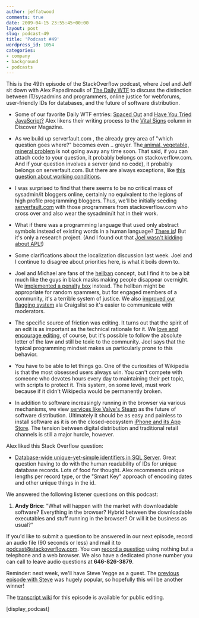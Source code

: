 ```yaml
---
author: jeffatwood
comments: true
date: 2009-04-15 23:55:45+00:00
layout: post
slug: podcast-49
title: 'Podcast #49'
wordpress_id: 1054
categories:
- company
- background
- podcasts
---
```



This is the 49th episode of the StackOverflow podcast, where Joel and Jeff sit down with Alex Papadimoulis of [The Daily WTF](http://thedailywtf.com/) to discuss the distinction between IT/sysadmins and programmers, online justice for webforums, user-friendly IDs for databases, and the future of software distribution.








  * Some of our favorite Daily WTF entries: [Spaced Out](http://thedailywtf.com/articles/spaced-out.aspx) and [Have You Tried JavaScript?](http://thedailywtf.com/Articles/Straight_Shooter_for_Upper_Management.aspx) Alex likens their writing process to the [Vital Signs](http://discovermagazine.com/2005/may/vital-signs) column in Discover Magazine.


  * As we build up serverfault.com , the already grey area of "which question goes where?" becomes even .. greyer. The[ animal, vegetable, mineral problem](http://www.codinghorror.com/blog/archives/000462.html) is not going away any time soon. That said, if you can attach code to your question, it probably belongs on stackoverflow.com. And if your question involves a server (and no code), it probably belongs on serverfault.com. But there are always exceptions, like [this question about working conditions](http://stackoverflow.com/questions/741581/what-are-the-worst-working-conditions-you-have-written-code-in).


  * I was surprised to find that there seems to be no critical mass of sysadmin/it bloggers online, certainly no equivalent to the legions of high profile programming bloggers. Thus, we'll be initially seeding [serverfault.com](http://serverfault.com) with those programmers from stackoverflow.com who cross over and also wear the sysadmin/it hat in their work.


  * What if there was a programming language that used only abstract symbols instead of existing words in a human language? [There is](http://www.mste.uiuc.edu/courses/ci407su02/students/mthunter/project-final/)! But it's only a research project. (And I found out that [Joel wasn't kidding about APL!](http://en.wikipedia.org/wiki/APL_(programming_language)))


  * Some clarifications about the localization discussion last week. Joel and I continue to disagree about priorities here, is what it boils down to.


  * Joel and Michael are fans of the [hellban](http://www.urbandictionary.com/define.php?term=hellban) concept, but I find it to be a bit much like the guys in black masks making people disappear overnight. We [implemented a penalty box](http://blog.stackoverflow.com/2009/04/a-day-in-the-penalty-box/) instead. The hellban might be appropriate for random spammers, but for engaged members of a community, it's a terrible system of justice. We also [improved our flagging system](http://blog.stackoverflow.com/2009/04/raising-a-red-flag/) ala Craigslist so it's easier to communicate with moderators.  



  * The specific source of friction was editing. It turns out that the spirit of an edit is as important as the technical rationale for it. We [love and encourage editing](http://blog.stackoverflow.com/2009/04/in-defense-of-editing/), of course, but it's possible to follow the absolute letter of the law and still be toxic to the community. Joel says that the typical programming mindset makes us particularly prone to this behavior.


  * You have to be able to let things go. One of the curiosities of Wikipedia is that the most obsessed users always win. You can't compete with someone who devotes hours every day to maintaining their pet topic, with scripts to protect it. This system, on some level, must work because if it didn't Wikipedia would be permanently broken.


  * In addition to software increasingly running in the browser via various mechanisms, we view [services like Valve's Steam](http://store.steampowered.com/) as the future of software distribution. Ultimately it should be as easy and painless to install software as it is on the closed-ecosystem [iPhone and its App Store](http://www.apple.com/iphone/appstore/). The tension between digital distribution and traditional retail channels is still a major hurdle, however.




Alex liked this Stack Overflow question:






  * [Database-wide unique-yet-simple identifiers in SQL Server](http://stackoverflow.com/questions/721497/database-wide-unique-yet-simple-identifiers-in-sql-server). Great question having to do with the human readability of IDs for unique database records. Lots of food for thought. Alex recommends unique lengths per record type, or the "Smart Key" approach of encoding dates and other unique things in the id.  





We answered the following listener questions on this podcast:






  1. **Andy Brice**: "What will happen with the market with downloadable software? Everything in the browser? Hybrid between the downloadable executables and stuff running in the browser? Or will it be business as usual?"  






If you'd like to submit a question to be answered in our next episode, record an audio file (90 seconds or less) and mail it to [podcast@stackoverflow.com](mailto:podcast@stackoverflow.com). You can [record a question](http://blog.stackoverflow.com/index.php/2008/05/recording-podcast-questions-using-your-telephone/) using nothing but a telephone and a web browser. We also have a dedicated phone number you can call to leave audio questions at **646-826-3879**.





Reminder: next week, we'll have Steve Yegge as a guest. The [previous episode with Steve](http://blog.stackoverflow.com/2008/10/podcast-25/) was hugely popular, so hopefully this will be another winner!





The [transcript wiki](https://stackoverflow.fogbugz.com/default.asp?pg=pgWiki&command=view&ixWikiPage=29041) for this episode is available for public editing.






[display_podcast]




